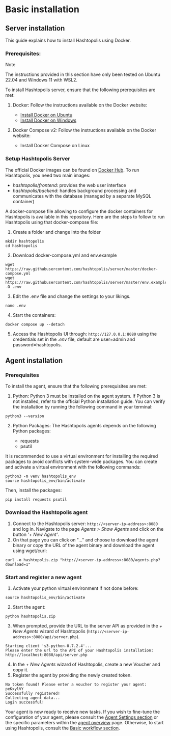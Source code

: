# Basic installation
## Server installation

This guide explains how to install Hashtopolis using Docker.

### Prerequisites:

> [!NOTE]
> The instructions provided in this section have only been tested on Ubuntu 22.04 and Windows 11 with WSL2.

To install Hashtopolis server, ensure that the following prerequisites are met:

1. Docker: Follow the instructions available on the Docker website:

   - [Install Docker on Ubuntu](https://docs.docker.com/engine/install/ubuntu/)
   - [Install Docker on Windows](https://docs.docker.com/desktop/setup/install/windows-install/#:~:text=needing%20administrator%20privileges.-,Install%20interactively,Program%20Files%5CDocker%5CDocker%20.)

2. Docker Compose v2: Follow the instructions available on the Docker website:

   - Install Docker Compose on Linux

### Setup Hashtopolis Server
The official Docker images can be found on [Docker Hub](https://hub.docker.com/u/hashtopolis). To run Hashtopolis, you need two main images:

- *hashtopolis/frontend*: provides the web user interface
- *hashtopolis/backend*: handles background processing and communicates with the database (managed by a separate MySQL container)

A docker-compose file allowing to configure the docker containers for Hashtopolis is available in this repository. Here are the steps to follow to run Hashtopolis using that docker-compose file:

1. Create a folder and change into the folder   
``` 
mkdir hashtopolis
cd hashtopolis
```
2. Download docker-compose.yml and env.example    
```
wget https://raw.githubusercontent.com/hashtopolis/server/master/docker-compose.yml 
wget https://raw.githubusercontent.com/hashtopolis/server/master/env.example -O .env
```   
3. Edit the .env file and change the settings to your likings.   

```
nano .env
```   

4. Start the containers:   

```
docker compose up --detach
```   

5. Access the Hashtopolis UI through: ```http://127.0.0.1:8080``` using the credentials set in the *.env* file, default are user=admin and password=hashtopolis.


## Agent installation
### Prerequisites
To install the agent, ensure that the following prerequisites are met:

1. Python: Python 3 must be installed on the agent system. If Python 3 is not installed, refer to the official Python installation guide. You can verify the installation by running the following command in your terminal:

```
python3 --version
```

2. Python Packages: The Hashtopolis agents depends on the following Python packages:

   - requests
   - psutil

It is recommended to use a virtual environment for installing the required packages to avoid conflicts with system-wide packages. You can create and activate a virtual environment with the following commands:

```
python3 -m venv hashtopolis_env
source hashtopolis_env/bin/activate
```

Then, install the packages:
```
pip install requests psutil
```

### Download the Hashtopolis agent
1. Connect to the Hashtopolis server: ```http://<server-ip-address>:8080``` and log in. Navigate to the page *Agents > Show Agents* and click on the button *'+ New Agent'*. 
2. On that page you can click on "..." and choose to download the agent binary or copy the URL of the agent binary and download the agent using wget/curl:

```
curl -o hashtopolis.zip "http://<server-ip-address>:8080/agents.php?download=1"
```

### Start and register a new agent

1. Activate your python virtual environment if not done before:   
```
source hashtopolis_env/bin/activate
```   
2. Start the agent:   
```
python hashtopolis.zip
```

3. When prompted, provide the URL to the server API as provided in the *+ New Agents* wizard of Hashtopolis (```http://<server-ip-address>:8080/api/server.php```).   
```
Starting client 's3-python-0.7.2.4'...
Please enter the url to the API of your Hashtopolis installation:
http://localhost:8080/api/server.php
```   
4. In the *+ New Agents* wizard of Hashtopolis, create a new Voucher and copy it.
5. Register the agent by providing the newly created token.   
```
No token found! Please enter a voucher to register your agent:
peKxylVY
Successfully registered!
Collecting agent data...
Login successful!
```

Your agent is now ready to receive new tasks. If you wish to fine-tune the configuration of your agent, please consult the [Agent Settings section](../user_manual/settings_and_configuration.md#agent-settings) or the specific parameters within the [agent overview](../user_manual/agents.md#agent-overview) page. Otherwise, to start using Hashtopolis, consult the [Basic workflow section](../user_manual/basic_workflow.md).
